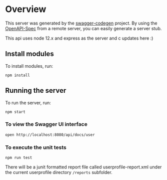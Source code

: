 # Overview

This server was generated by the [swagger-codegen](https://github.com/swagger-api/swagger-codegen) project.  By using the [OpenAPI-Spec](https://github.com/OAI/OpenAPI-Specification) from a remote server, you can easily generate a server stub.

This api uses node 12.x and express as the server and c
updates here :)

## Install modules

To install modules, run:

```shell
npm install
```

## Running the server

To run the server, run:

```shell
npm start
```

### To view the Swagger UI interface

```shell
open http://localhost:8080/api/docs/user
```

### To execute the unit tests

```shell
npm run test
```

There will be a junit formatted report file called userprofile-report.xml under the current userprofile directory `/reports` subfolder.
